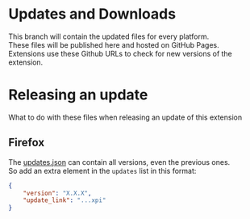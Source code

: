 # Updates and Downloads

This branch will contain the updated files for every platform.  
These files will be published here and hosted on GitHub Pages.  
Extensions use these Github URLs to check for new versions of the extension.

# Releasing an update
What to do with these files when releasing an update of this extension

## Firefox
The [updates.json](./platform/firefox/updates.json) can contain all versions, even the previous ones.  
So add an extra element in the `updates` list in this format:
```json
{
    "version": "X.X.X",
    "update_link": "...xpi"
}
```